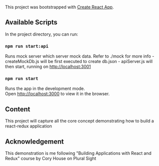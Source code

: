 This project was bootstrapped with [Create React App](https://github.com/facebook/create-react-app).

## Available Scripts

In the project directory, you can run:

### `npm run start:api`

Runs mock server which server mock data. 
Refer to ./mock for more info
    - createMockDb.js will be first executed to create db.json 
    - apiServer.js will then start, running on [http://localhost:3001](http://localhost:3001)

### `npm run start`

Runs the app in the development mode.<br />
Open [http://localhost:3000](http://localhost:3000) to view it in the browser.

## Content
This project will capture all the core concept demonstrating how to build a react-redux application

## Acknowledgement
This demonstration is me following "Building Applications with React and Redux" course by Cory House on Plural Sight 